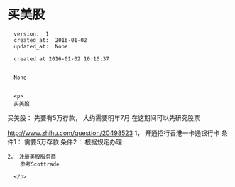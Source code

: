 
  # 买美股

      version:  1
      created_at:  2016-01-02
      updated_at:  None

      created at 2016-01-02 10:16:37 


      None


      <p>
      买美股
买美股：
	先要有5万存款， 大约需要明年7月
	在这期间可以先研究股票 

http://www.zhihu.com/question/20498523
	1， 开通招行香港一卡通银行卡
		条件1： 需要5万存款
		条件2： 根据规定办理
		
	2， 注册美股服务商
		参考Scottrade

      </p>

  